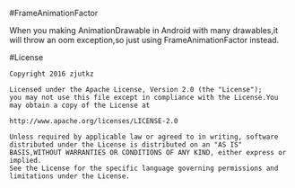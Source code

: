 #FrameAnimationFactor

When you making AnimationDrawable in Android with many drawables,it will throw an oom exception,so just using FrameAnimationFactor instead.

#License

```
Copyright 2016 zjutkz

Licensed under the Apache License, Version 2.0 (the "License");
you may not use this file except in compliance with the License.You may obtain a copy of the License at

http://www.apache.org/licenses/LICENSE-2.0

Unless required by applicable law or agreed to in writing, software
distributed under the License is distributed on an "AS IS" BASIS,WITHOUT WARRANTIES OR CONDITIONS OF ANY KIND, either express or implied.
See the License for the specific language governing permissions and
limitations under the License.
```